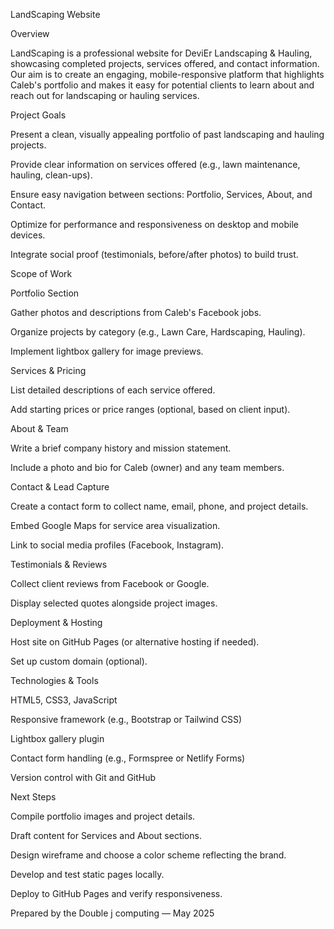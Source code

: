 LandScaping Website

Overview

LandScaping is a professional website for DeviEr Landscaping & Hauling, showcasing completed projects, services offered, and contact information. Our aim is to create an engaging, mobile-responsive platform that highlights Caleb's portfolio and makes it easy for potential clients to learn about and reach out for landscaping or hauling services.

Project Goals

Present a clean, visually appealing portfolio of past landscaping and hauling projects.

Provide clear information on services offered (e.g., lawn maintenance, hauling, clean-ups).

Ensure easy navigation between sections: Portfolio, Services, About, and Contact.

Optimize for performance and responsiveness on desktop and mobile devices.

Integrate social proof (testimonials, before/after photos) to build trust.

Scope of Work

Portfolio Section

Gather photos and descriptions from Caleb's Facebook jobs.

Organize projects by category (e.g., Lawn Care, Hardscaping, Hauling).

Implement lightbox gallery for image previews.

Services & Pricing

List detailed descriptions of each service offered.

Add starting prices or price ranges (optional, based on client input).

About & Team

Write a brief company history and mission statement.

Include a photo and bio for Caleb (owner) and any team members.

Contact & Lead Capture

Create a contact form to collect name, email, phone, and project details.

Embed Google Maps for service area visualization.

Link to social media profiles (Facebook, Instagram).

Testimonials & Reviews

Collect client reviews from Facebook or Google.

Display selected quotes alongside project images.

Deployment & Hosting

Host site on GitHub Pages (or alternative hosting if needed).

Set up custom domain (optional).

Technologies & Tools

HTML5, CSS3, JavaScript

Responsive framework (e.g., Bootstrap or Tailwind CSS)

Lightbox gallery plugin

Contact form handling (e.g., Formspree or Netlify Forms)

Version control with Git and GitHub

Next Steps

Compile portfolio images and project details.

Draft content for Services and About sections.

Design wireframe and choose a color scheme reflecting the brand.

Develop and test static pages locally.

Deploy to GitHub Pages and verify responsiveness.

Prepared by the Double j computing — May 2025

